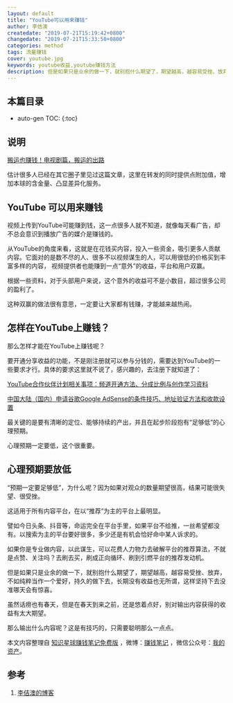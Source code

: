 ```yaml
---
layout: default
title: "YouTube可以用来赚钱"
author: 李佶澳
createdate: "2019-07-21T15:19:42+0800"
changedate: "2019-07-21T15:33:50+0800"
categories: method
tags: 流量赚钱
cover: youtube.jpg
keywords: youtube收益,youtube赚钱方法
description: 但是如果只是业余的做一下，就别抱什么期望了，期望越高，越容易受挫、放弃，不如纯粹当作一个爱好，持久的做下去，长期没有收益也无所谓
---
```


## 本篇目录

* auto-gen TOC:
{:toc}

## 说明

[搬运也赚钱！电视剧篇，搬运的出路](https://mp.weixin.qq.com/s/X8Ms6Hh2QQwPVZ8OxWxgyw)

估计很多人已经在其它圈子里见过这篇文章，这里在转发的同时提供点附加值，增加本球的含金量、凸显差异化服务。

## YouTube 可以用来赚钱

视频上传到YouTube可能赚到钱，这一点很多人就不知道，就像每天看广告，却不总会意识到播放广告的媒介是赚钱的。

从YouTube的角度来看，这就是在花钱买内容，投入一些资金，吸引更多人贡献内容。它面对的是数不尽的人、很多不以视频谋生的人，可以用很低的价格买到丰富多样的内容，
视频提供者也能赚到一点“意外”的收益，平台和用户双赢。

根据一些资料，对于头部用户来说，这个意外的收益可不是小数目，超过很多公司的盈利了。

这种双赢的做法很有意思，一定要让大家都有钱赚，才能越来越热闹。

## 怎样在YouTube上赚钱？

那么怎样才能在YouTube上赚钱呢？

要开通分享收益的功能，不是刚注册就可以参与分钱的，需要达到YouTube的一些要求才行。具体的要求这里就不说了，感兴趣的，去注册下就知道了：

[YouTube合作伙伴计划相关事项：频道开通方法、分成比例与创作学习资料](https://www.lijiaocn.com/%E6%96%B9%E6%B3%95/2019/03/03/youtube-partner-record.html)

[中国大陆（国内）申请谷歌Google AdSense的条件技巧、地址验证方法和收款设置](https://www.lijiaocn.com/%E6%96%B9%E6%B3%95/2019/03/09/google-adsense-open-and-pay.html)

最关键的是要有清晰的定位、能够持续的产出，并且在起步阶段抱有“足够低”的心理预期。

心理预期一定要低，这个很重要。

## 心理预期要放低

“预期一定要足够低”，为什么呢？因为如果对观众的数量期望很高，结果可能很失望、很受挫。

这适用于所有内容平台，在以“推荐”为主的平台上最明显。

譬如今日头条、抖音等，命运完全在平台手里，如果平台不给推，一丝希望都没有。以搜索为主的平台要好很多，多少还是有机会恰好命中某人诉求的。

如果你是专业做内容，以此谋生，可以花费人力物力去破解平台的推荐算法，不就是点赞、关注吗？去刷去买，刷成正向循环、刷到引燃平台的推荐发动机。

但是如果只是业余的做一下，就别抱什么期望了，期望越高，越容易受挫、放弃，不如纯粹当作一个爱好，持久的做下去，长期没有收益也无所谓，这样坚持下去没准哪天会有惊喜。

虽然话痨也有春天，但是在春天到来之前，还是悠着点好，别对输出内容获得的收益有太大期望。

那么输出什么内容呢？这是有技巧的，只需要聪明那么一点点。

本文内容整理自 [知识星球赚钱笔记免费版](https://t.zsxq.com/aemmQfm) ，微博：[赚钱笔记](https://weibo.com/6876203019/profile?rightmod=1&wvr=6&mod=personinfo&is_all=1) ，微信公众号：[我的资产](https://www.lijiaocn.com/img/invest.jpg)。

## 参考

1. [李佶澳的博客][1]

[1]: https://www.lijiaocn.com "李佶澳的博客"


